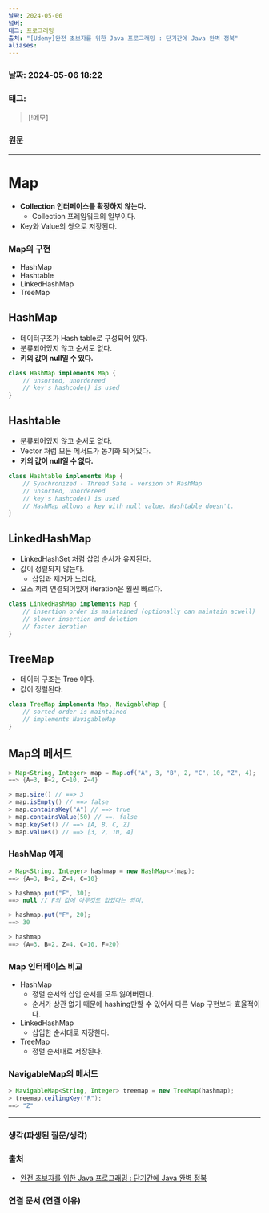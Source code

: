 ```yaml
---
날짜: 2024-05-06
넘버: 
태그: 프로그래밍
출처: "[Udemy]완전 초보자를 위한 Java 프로그래밍 : 단기간에 Java 완벽 정복"
aliases:
---
```

### 날짜:  2024-05-06 18:22

### 태그:

>[!메모]
>

### 원문
---
# Map
- **Collection 인터페이스를 확장하지 않는다.**
	- Collection 프레임워크의 일부이다.
- Key와 Value의 쌍으로 저장된다.
### Map의 구현
- HashMap
- Hashtable
- LinkedHashMap
- TreeMap
## HashMap
- 데이터구조가 Hash table로 구성되어 있다.
- 분류되어있지 않고 순서도 없다.
- **키의 값이 null일 수 있다.**
```java
class HashMap implements Map {
	// unsorted, unordereed
	// key's hashcode() is used
}
```
## Hashtable
- 분류되어있지 않고 순서도 없다.
- Vector 처럼 모든 메서드가 동기화 되어있다.
- **키의 값이 null일 수 없다.**
```java
class Hashtable implements Map {
	// Synchronized - Thread Safe - version of HashMap
	// unsorted, unordereed
	// key's hashcode() is used
	// HashMap allows a key with null value. Hashtable doesn't.	
}
```
## LinkedHashMap
- LinkedHashSet 처럼 삽입 순서가 유지된다.
- 값이 정렬되지 않는다.
	- 삽입과 제거가 느리다.
- 요소 끼리 연결되어있어 iteration은 훨씬 빠르다.
```java
class LinkedHashMap implements Map {
	// insertion order is maintained (optionally can maintain acwell)
	// slower insertion and deletion
	// faster ieration
}
```
## TreeMap
- 데이터 구조는 Tree 이다.
- 값이 정렬된다.
```java
class TreeMap implements Map, NavigableMap {
	// sorted order is maintained
	// implements NavigableMap
}
```
## Map의 메서드
```java
> Map<String, Integer> map = Map.of("A", 3, "B", 2, "C", 10, "Z", 4);
==> {A=3, B=2, C=10, Z=4}

> map.size() // ==> 3
> map.isEmpty() // ==> false
> map.containsKey("A") // ==> true
> map.containsValue(50) // ==. false
> map.keySet() // ==> [A, B, C, Z]
> map.values() // ==> [3, 2, 10, 4]
```
### HashMap 예제
```java
> Map<String, Integer> hashmap = new HashMap<>(map);
==> {A=3, B=2, Z=4, C=10}

> hashmap.put("F", 30);
==> null // F의 값에 아무것도 없었다는 의미.

> hashmap.put("F", 20);
==> 30

> hashmap 
==> {A=3, B=2, Z=4, C=10, F=20}
```
### Map 인터페이스 비교
- HashMap
	- 정렬 순서와 삽입 순서를 모두 잃어버린다.
	- 순서가 상관 없기 때문에 hashing만할 수 있어서 다른 Map 구현보다 효율적이다.
- LinkedHashMap
	- 삽입한 순서대로 저장한다.
- TreeMap
	- 정렬 순서대로 저장된다.
### NavigableMap의 메서드
```java
> NavigableMap<String, Integer> treemap = new TreeMap(hashmap);
> treemap.ceilingKey("R");
==> "Z"
```

---
### 생각(파생된 질문/생각)

### 출처
- [완전 초보자를 위한 Java 프로그래밍 : 단기간에 Java 완벽 정복](https://www.udemy.com/course/best-java-programming/?couponCode=ST6MT42324)

### 연결 문서 (연결 이유)
